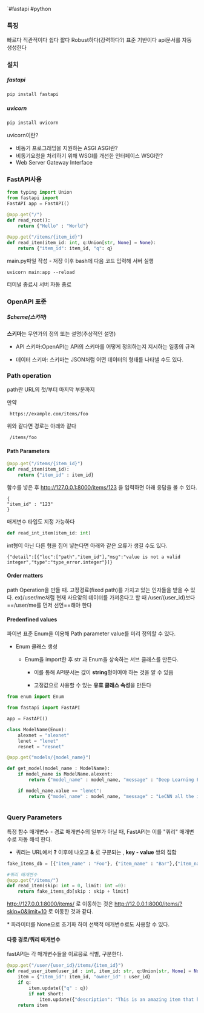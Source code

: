 `#fastapi #python 
### 특징
빠르다
직관적이다
쉽다
짧다
Robust하다(강력하다?)
표준 기반이다
api문서를 자동 생성한다



### 설치
##### fastapi
```python
pip install fastapi
``` 

##### uvicorn
```python
pip install uvicorn
```
uvicorn이란?
- 비동기 프로그래밍을 지원하는 ASGI
ASGI란?
- 비동기요청을 처리하기 위해 WSGI를 개선한 인터페이스
WSGI란?
- Web Server Gateway Interface

### FastAPI사용
```python
from typing import Union 
from fastapi import 
FastAPI app = FastAPI() 

@app.get("/") 
def read_root(): 
	return {"Hello" : "World"} 
 
@app.get("/items/{item_id}") 
def read_item(item_id: int, q:Union[str, None] = None): 
	return {"item_id": item_id, "q": q}
```

main.py파일 작성 - 저장 이후 bash에 다음 코드 입력해 서버 실행
```
uvicorn main:app --reload
```
터미널 종료시 서버 자동 종료

### OpenAPI 표준
##### Scheme(스키마)

**스키마**는 무언가의 정의 또는 설명(추상적인 설명)


- API 스키마:OpenAPI는 APi의 스키마를 어떻게 정의하는지 지시하는 일종의 규격

- 데이터 스키마: 스키마는 JSON처럼 어떤 데이터의 형태를 나타낼 수도 있다.

### Path operation
path란 URL의 첫/부터 마지막 부분까지

만약
```
 https://example.com/items/foo
```
위와 같다면 경로는 아래와 같다
```
 /items/foo
```
#### Path Parameters
```python
@app.get("/items/{item_id}")
def read_item(item_id):
	return {"item_id" : item_id}
```
함수를 넣은 후 http://127.0.0.1:8000/items/123
을 입력하면 아래 응답을 볼 수 있다.

```
{
"item_id" : "123"
}
```

매게변수 타입도 지정 가능하다
```python
def read_int_item(item_id: int)
```

int형이 아닌 다른 형을 집어 넣는다면
아래와 같은 오류가 생길 수도 있다.
```
{"detail":[{"loc":["path","item_id"],"msg":"value is not a valid integer","type":"type_error.integer"}]}
```
#### Order matters
path Operation을 만들 때. 고정경료(fixed path)를 가지고 있는 인자들을 받을 수 있다.
ex)/user/me처럼 현재 사요앚의 데이터를 가져온다고 할 때 /user/{user_id}보다 ==/user/me를 먼저 선언==해야 한다



#### Predenfined values

파이썬 표준 Enum을 이용해 Path parameter value를 미리 정의할 수 있다.
- Enum 클래스 생성
	- Enum을 import한 후 str 과 Enum을 상속하는 서브 클래스를 만든다.

		- 이를 통해 API문서는 값이 **string**형이여야 하는 것을 알 수 있음

		- 고정값으로 사용할 수 있는 **유효 클래스 속성**을 만든다
```python
from enum import Enum

from fastapi import FastAPI

app = FastAPI()

class ModelName(Enum):  
    alexnet = "alexnet"  
    lenet = "lenet"  
    resnet = "resnet"

@app.get("models/{model_name}")

def get_model(model_name : ModelName):
	if model_name is ModelName.alexent:
		return {"model_name" : model_name, "message" : "Deep Learning FTW!"}

	if model_name.value == "lenet":
		return {"model_name" : model_name, "message" : "LeCNN all the images"}
	
```

### Query Parameters
특정 함수 매개변수 - 경로 매개변수의 일부가 아닐 때, FastAPI는 이를 "쿼리" 매개변수로 자동 해석 한다.
- 쿼리는 URL에서 **?** 이후에 나오고 **&** 로 구분되는 , **key - value** 쌍의 집합
```python
fake_items_db = [{"item_name" : "Foo"}, {"item_name" : "Bar"},{"item_name":"Baz"}]

#쿼리 매개변수
@app.get("/items/")
def read_item(skip: int = 0, limit: int =0):
	return fake_items_db[skip : skip + limit]
```
http://127.0.0.1:8000/items/  로 이동하는 것은 http://12.0.0.1:8000/items/?skip=0&limit=10 로 이동한 것과 같다.

\* 파라미터를 None으로 초기화 하여 선택적 매개변수로도 사용할 수 있다.

#### 다중 경로/쿼리 매개변수
fastAPI는 각 매개변수들을 이르믕로 식별, 구분한다.

```python
@app.get("/user/{user_id}/items/{item_id}")
def read_user_item(user_id : int, item_id: str, q:Union[str, None] = None, short: bool = False):
	item = {"item_id": item_id, "owner_id" : user_id}
	if q:
		item.update({"q" : q})
		if not short:
			item.update({"description": "This is an amazing item that has a long descriptoin"})
	return item

```



